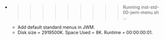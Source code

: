 * >>>>>>>>> Running inst-std-00-jwm-menu.sh ...
  * Add default standard menus in JWM.
  * Disk size = 2919500K. Space Used = 8K. Runtime = 00:00:00:01.
